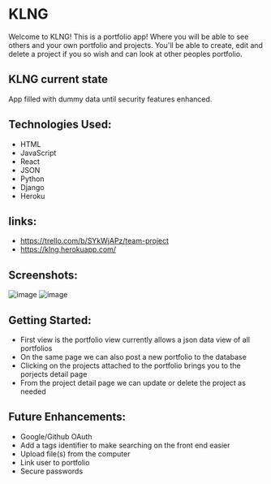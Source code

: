 # KLNG
Welcome to KLNG! This is a portfolio app! Where you will be able to see others and your own portfolio and projects. You'll be able to create, edit and delete a project if you so wish and can look at other peoples portfolio. 

## KLNG current state
App filled with dummy data until security features enhanced.

## Technologies Used:

- HTML
- JavaScript
- React
- JSON
- Python
- Django
- Heroku

## links:
- https://trello.com/b/SYkWjAPz/team-project
- https://klng.herokuapp.com/

## Screenshots:

![image](https://i.imgur.com/1UNj4qL.png)
![image](https://i.imgur.com/JMQP9Ps.png)

## Getting Started:
- First view is the portfolio view currently allows a json data view of all portfolios
- On the same page we can also post a new portfolio to the database
- Clicking on the projects attached to the portfolio brings you to the porjects detail page 
- From the project detail page we can update or delete the project as needed

## Future Enhancements:
- Google/Github OAuth
- Add a tags identifier to make searching on the front end easier
- Upload file(s) from the computer
- Link user to portfolio
- Secure passwords
